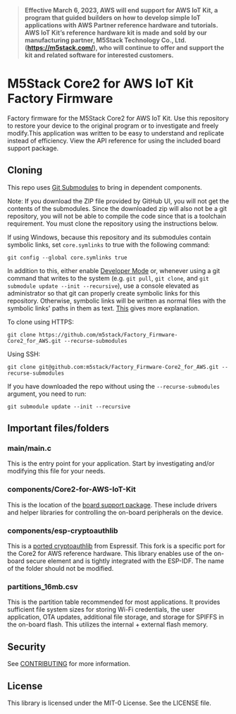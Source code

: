 > <b>Effective March 6, 2023, AWS will end support for AWS IoT Kit, a program that guided builders on how to develop simple IoT applications with AWS Partner reference hardware and tutorials. AWS IoT Kit’s reference hardware kit is made and sold by our manufacturing partner, M5Stack Technology Co., Ltd. (https://m5stack.com/), who will continue to offer and support the kit and related software for interested customers.</b>

# M5Stack Core2 for AWS IoT Kit Factory Firmware

Factory firmware for the M5Stack Core2 for AWS IoT Kit. Use this repository to restore your device to the original program or to investigate and freely modify.This application was written to be easy to understand and replicate instead of efficiency. View the API reference for using the included board support package.

## Cloning
This repo uses [Git Submodules](https://git-scm.com/book/en/v2/Git-Tools-Submodules) to bring in dependent components.

Note: If you download the ZIP file provided by GitHub UI, you will not get the contents of the submodules. Since the downloaded zip will also not be a git repository, you will not be able to compile the code since that is a toolchain requirement. You must clone the repository using the instructions below.

If using Windows, because this repository and its submodules contain symbolic links, set `core.symlinks` to true with the following command:
```
git config --global core.symlinks true
```
In addition to this, either enable [Developer Mode](https://docs.microsoft.com/en-us/windows/apps/get-started/enable-your-device-for-development) or, whenever using a git command that writes to the system (e.g. `git pull`, `git clone`, and `git submodule update --init --recursive`), use a console elevated as administrator so that git can properly create symbolic links for this repository. Otherwise, symbolic links will be written as normal files with the symbolic links' paths in them as text. [This](https://blogs.windows.com/windowsdeveloper/2016/12/02/symlinks-windows-10/) gives more explanation.

To clone using HTTPS:
```
git clone https://github.com/m5stack/Factory_Firmware-Core2_for_AWS.git --recurse-submodules
```
Using SSH:
```
git clone git@github.com:m5stack/Factory_Firmware-Core2_for_AWS.git --recurse-submodules
```

If you have downloaded the repo without using the `--recurse-submodules` argument, you need to run:
```
git submodule update --init --recursive
```

## Important files/folders

### main/main.c

This is the entry point for your application. Start by investigating and/or modifying this file for your needs.

### components/Core2-for-AWS-IoT-Kit

This is the location of the [board support package](https://github.com/m5stack/Core2-for-AWS-IoT-Kit). These include drivers and helper libraries for controlling the on-board peripherals on the device.

### components/esp-cryptoauthlib

This is a [ported cryptoauthlib](https://github.com/espressif/esp-cryptoauthlib) from Espressif. This fork is a specific port for the Core2 for AWS reference hardware. This library enables use of the on-board secure element and is tightly integrated with the ESP-IDF. The name of the folder should not be modified.

### partitions_16mb.csv

This is the partition table recommended for most applications. It provides sufficient file system sizes for storing Wi-Fi credentials, the user application, OTA updates, additional file storage, and storage for SPIFFS in the on-board flash. This utilizes the internal + external flash memory.

## Security

See [CONTRIBUTING](CONTRIBUTING.md#security-issue-notifications) for more information.

## License

This library is licensed under the MIT-0 License. See the LICENSE file.

